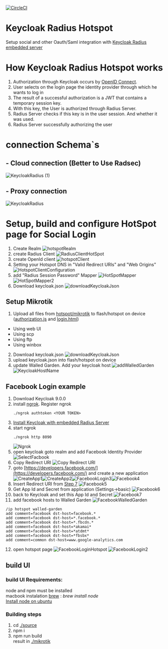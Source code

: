 [![CircleCI](https://circleci.com/gh/vzakharchenko/mikrotik-hotspot-oauth.svg?style=svg)](https://circleci.com/gh/vzakharchenko/mikrotik-hotspot-oauth)

# Keycloak Radius Hotspot
Setup social and other Oauth/Saml integration with [Keycloak Radius embedded server](file:///Users/vzakharchenko/home/keycloak-radius-plugin/)
# How Keycloak Radius Hotspot works
1. Authorization through Keycloak occurs by [OpenID Connect](https://www.keycloak.org/docs/latest/securing_apps/#openid-connect-2).
2. User selects on the login page the identity provider through which he wants to log in
3. The result of a successful authorization is a JWT that contains a temporary session key.
4. With this key, the User is authorized through Radius Server.
5. Radius Server checks if this key is in the user session. And whether it was used.
6. Radius Server successfully authorizing the user

# connection Schema`s

## - Cloud connection (Better to Use Radsec)
![KeycloakRadius (1)](/docs/KeycloakRadius%20%281%29.png)


## - Proxy connection
![KeycloakRadius](/docs/KeycloakRadius2%20%281%29.png)

# Setup, build and configure  HotSpot page for Social Login

1. Create Realm ![hotspotRealm](/docs/hotspotRealm.png)
2. create Radius Client ![RadiusClientHotSpot](/docs/RadiusClientHotSpot.png)
3. create OpenId client ![hotspotClient](/docs/hotspotClient.png)
4. Setting your Hotspot DNS in "Valid Redirect URIs" and "Web Origins" ![HotspotClientConfiguration](/docs/HotspotClientConfiguration.png)
5. add "Radius Session Password" Mapper ![HotSpotMapper](/docs/HotSpotMapper.png) ![HotSpotMapper2](/docs/HotSpotMapper2_1.png)
6. Download keycloak.json ![downloadKeycloakJson](/docs/downloadKeycloakJson.png)

##  Setup Mikrotik
1. Upload all files from [hotspot/mikrotik](mikrotik) to flash/hotspot on device ([authorization.js](mikrotik/authorization.js) and [login.html](mikrotik/login.html))
-  Using web UI
-  Using scp
- Using ftp
- Using winbox
2. Download keycloak.json ![downloadKeycloakJson](/docs/downloadKeycloakJson.png)
3. upload keycloak.json into flash/hotspot on device
4. update Walled Garden. Add your keycloak host ![addWalledGarden](/docs/addWalledGarden.png) ![KeycloakHostName](/docs/KeycloakHostName.png)

## Facebook Login example
1.  Download Keycloak 9.0.0
2.  install [ngrok](https://ngrok.com/). Register ngrok  <pre><code>./ngrok authtoken \<YOUR TOKEN\></pre></code>
3.  [Install Keycloak with embedded Radius Server](https://github.com/vzakharchenko/keycloak-radius-plugin#release-setup)
4. start ngrok <pre><code>./ngrok http 8090</pre></code>![Ngrok](/docs/Ngrok.png)
5. open keycloak goto realm and add Facebook Identity Provider ![SelectFacbook](/docs/SelectFacbook.png)
6. Copy Redirect URI ![Copy Redirect URI](/docs/Copy%20Redirect%20URI.png)
7. goto [https://developers.facebook.com/](https://developers.facebook.com/) and create a new application ![CreateApp1](/docs/CreateApp1.png)![CreateApp2](/docs/CreateApp2.png)![FacebookLogin3](/docs/FacebookLogin3.png)![Facebook4](/docs/Facebook4.png)
8. Insert Redirect URI from [Step 7](#L43) ![Facebook5](/docs/Facebook5.png)
9. Get App Id and Secret from application (Settings->basic) ![Facebook6](/docs/Facebook6.png)
10. back to Keycloak and set this App Id and Secret ![Facebook7](/docs/Facebook7.png)
11. add facebook hosts to Walled Garden ![FacebookWalledGarden](/docs/FacebookWalledGarden.png)
<pre><code>/ip hotspot walled-garden
add comment=facebook dst-host=facebook.*
add comment=facebook dst-host=*.facebook.*
add comment=facebook dst-host=*.fbcdn.*
add comment=facebook dst-host=*akamai*
add comment=facebook dst-host=*atdmt*
add comment=facebook dst-host=*fbsbx*
add comment=common dst-host=www.google-analytics.com
</pre></code>

12. open hotspot page ![FacebookLoginHotspot](/docs/FacebookLoginHotspot.png) ![FacebookLogin2](/docs/FacebookLogin2.png)



## build UI

### build UI Requirements:
node and npm must be installed  
macbook instalation [brew](https://brew.sh/) : *brew install node*  
[Install node on ubuntu ](https://linuxize.com/post/how-to-install-node-js-on-ubuntu-18.04/)

### Building steps
1. cd [./source](source)
2. npm i
3. npm run build  
result in [./mikrotik](mikrotik)

